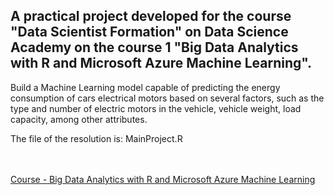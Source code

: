 <h2>A practical project developed for the course "Data Scientist Formation" on Data Science Academy on the course 1 "Big Data Analytics with R and Microsoft Azure Machine Learning".</h2>

<p>Build a Machine Learning model capable of predicting the energy consumption of cars
electrical motors based on several factors, such as the type and number of electric motors in the
vehicle, vehicle weight, load capacity, among other attributes.</p>

<p>The file of the resolution is: MainProject.R</p>

<br /><br />
<a href="https://www.datascienceacademy.com.br/course/analise-de-dados-com-r" target="_blank"> Course - Big Data Analytics with R and Microsoft Azure Machine Learning</a>